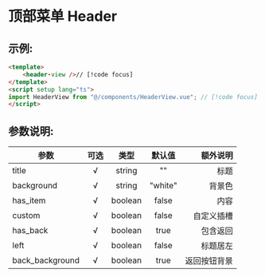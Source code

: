 # 顶部菜单 Header

## 示例:

```html
<template>
    <header-view />// [!code focus]
</template>
<script setup lang="ts">
import HeaderView from "@/components/HeaderView.vue"; // [!code focus]
</script>
```

## 参数说明:

| 参数            | 可选 |  类型   | 默认值  |     额外说明 |
| --------------- | :--: | :-----: | :-----: | -----------: |
| title           |  √   | string  |   ""    |         标题 |
| background      |  √   | string  | "white" |       背景色 |
| has_item        |  √   | boolean |  false  |         内容 |
| custom          |  √   | boolean |  false  |   自定义插槽 |
| has_back        |  √   | boolean |  true   |     包含返回 |
| left            |  √   | boolean |  false  |     标题居左 |
| back_background |  √   | boolean |  true   | 返回按钮背景 |
